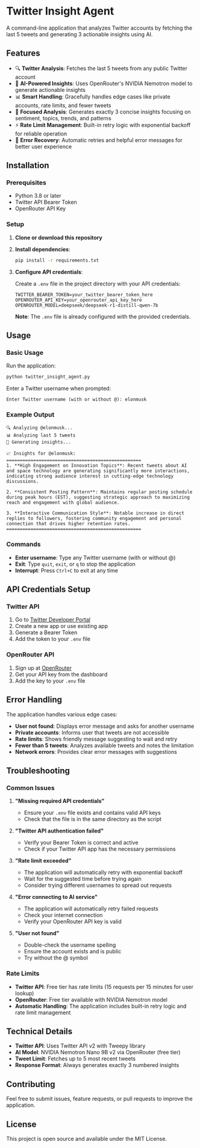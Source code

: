 # Twitter Insight Agent

A command-line application that analyzes Twitter accounts by fetching the last 5 tweets and generating 3 actionable insights using AI.

## Features

- 🔍 **Twitter Analysis**: Fetches the last 5 tweets from any public Twitter account
- 🤖 **AI-Powered Insights**: Uses OpenRouter's NVIDIA Nemotron model to generate actionable insights
- 📊 **Smart Handling**: Gracefully handles edge cases like private accounts, rate limits, and fewer tweets
- 🎯 **Focused Analysis**: Generates exactly 3 concise insights focusing on sentiment, topics, trends, and patterns
- ⚡ **Rate Limit Management**: Built-in retry logic with exponential backoff for reliable operation
- 🔄 **Error Recovery**: Automatic retries and helpful error messages for better user experience

## Installation

### Prerequisites

- Python 3.8 or later
- Twitter API Bearer Token
- OpenRouter API Key

### Setup

1. **Clone or download this repository**

2. **Install dependencies**:
   ```bash
   pip install -r requirements.txt
   ```

3. **Configure API credentials**:
   
   Create a `.env` file in the project directory with your API credentials:
   ```
   TWITTER_BEARER_TOKEN=your_twitter_bearer_token_here
   OPENROUTER_API_KEY=your_openrouter_api_key_here
   OPENROUTER_MODEL=deepseek/deepseek-r1-distill-qwen-7b
   ```

   **Note**: The `.env` file is already configured with the provided credentials.

## Usage

### Basic Usage

Run the application:
```bash
python twitter_insight_agent.py
```

Enter a Twitter username when prompted:
```
Enter Twitter username (with or without @): elonmusk
```

### Example Output

```
🔍 Analyzing @elonmusk...
📊 Analyzing last 5 tweets
🤖 Generating insights...

📈 Insights for @elonmusk:
==================================================
1. **High Engagement on Innovation Topics**: Recent tweets about AI and space technology are generating significantly more interactions, indicating strong audience interest in cutting-edge technology discussions.

2. **Consistent Posting Pattern**: Maintains regular posting schedule during peak hours (EST), suggesting strategic approach to maximizing reach and engagement with global audience.

3. **Interactive Communication Style**: Notable increase in direct replies to followers, fostering community engagement and personal connection that drives higher retention rates.
==================================================
```

### Commands

- **Enter username**: Type any Twitter username (with or without @)
- **Exit**: Type `quit`, `exit`, or `q` to stop the application
- **Interrupt**: Press `Ctrl+C` to exit at any time

## API Credentials Setup

### Twitter API

1. Go to [Twitter Developer Portal](https://developer.twitter.com/)
2. Create a new app or use existing app
3. Generate a Bearer Token
4. Add the token to your `.env` file

### OpenRouter API

1. Sign up at [OpenRouter](https://openrouter.ai/)
2. Get your API key from the dashboard
3. Add the key to your `.env` file

## Error Handling

The application handles various edge cases:

- **User not found**: Displays error message and asks for another username
- **Private accounts**: Informs user that tweets are not accessible
- **Rate limits**: Shows friendly message suggesting to wait and retry
- **Fewer than 5 tweets**: Analyzes available tweets and notes the limitation
- **Network errors**: Provides clear error messages with suggestions

## Troubleshooting

### Common Issues

1. **"Missing required API credentials"**
   - Ensure your `.env` file exists and contains valid API keys
   - Check that the file is in the same directory as the script

2. **"Twitter API authentication failed"**
   - Verify your Bearer Token is correct and active
   - Check if your Twitter API app has the necessary permissions

3. **"Rate limit exceeded"**
   - The application will automatically retry with exponential backoff
   - Wait for the suggested time before trying again
   - Consider trying different usernames to spread out requests

4. **"Error connecting to AI service"**
   - The application will automatically retry failed requests
   - Check your internet connection
   - Verify your OpenRouter API key is valid

5. **"User not found"**
   - Double-check the username spelling
   - Ensure the account exists and is public
   - Try without the @ symbol

### Rate Limits

- **Twitter API**: Free tier has rate limits (15 requests per 15 minutes for user lookup)
- **OpenRouter**: Free tier available with NVIDIA Nemotron model
- **Automatic Handling**: The application includes built-in retry logic and rate limit management

## Technical Details

- **Twitter API**: Uses Twitter API v2 with Tweepy library
- **AI Model**: NVIDIA Nemotron Nano 9B v2 via OpenRouter (free tier)
- **Tweet Limit**: Fetches up to 5 most recent tweets
- **Response Format**: Always generates exactly 3 numbered insights

## Contributing

Feel free to submit issues, feature requests, or pull requests to improve the application.

## License

This project is open source and available under the MIT License.
